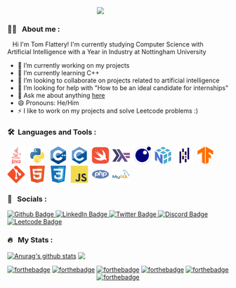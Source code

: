 <p>
    <img src="/res/images/undraw_version_control_re_mg66.svg" align="right" width="300" />
</p>
<br>

### 👨‍💻 &nbsp; About me :
&nbsp;&nbsp; Hi I'm Tom Flattery! I'm currently studying Computer Science with Artificial Intelligence with a Year in Industry at Nottingham University 
<br>
- 🔭 I’m currently working on my projects  
- 🌱 I’m currently learning C++ 
- 👯 I’m looking to collaborate on projects related to artificial intelligence 
- 🤔 I’m looking for help with "How to be an ideal candidate for internships" 
- 💬 Ask me about anything [here](https://github.com/TFlatters27/TFlatters27/issues)
- 😄 Pronouns: He/Him 
- ⚡ I like to work on my projects and solve Leetcode problems :)


### 🛠 &nbsp;Languages and Tools :
<p>
  <img src="https://github.com/devicons/devicon/blob/master/icons/java/java-plain-wordmark.svg" title="Java" alt="Java" width="40" height="40"/>&nbsp;
  <img src="https://github.com/devicons/devicon/blob/master/icons/python/python-original.svg" title="Python" alt="Python" width="40" height="40"/>&nbsp;
  <img src="https://github.com/devicons/devicon/blob/master/icons/cplusplus/cplusplus-original.svg" title="C++" alt="C++" width="40" height="40"/>&nbsp;
  <img src="https://github.com/devicons/devicon/blob/master/icons/c/c-original.svg" title="C" alt="C" width="40" height="40"/>&nbsp;
  <img src="https://github.com/devicons/devicon/blob/master/icons/swift/swift-original.svg" title="Swift" alt="Swift" width="40" height="40"/>&nbsp;
  <img src="https://github.com/devicons/devicon/blob/master/icons/haskell/haskell-original.svg" title="Haskell" alt="Haskell" width="40" height="40"/>&nbsp;
  <img src="https://github.com/devicons/devicon/blob/master/icons/lua/lua-original.svg" title="Lua" alt="Lua" width="40" height="40"/>&nbsp;
  <img src="https://github.com/devicons/devicon/blob/master/icons/numpy/numpy-original.svg" title="Numpy" alt="Numpy" width="40" height="40"/>&nbsp;
  <img src="https://github.com/devicons/devicon/blob/master/icons/pandas/pandas-original.svg" title="Pandas" alt="Pandas" width="40" height="40"/>&nbsp;
  <img src="https://github.com/devicons/devicon/blob/master/icons/tensorflow/tensorflow-original.svg" title="Tensorflow" alt="Tensorflow" width="40" height="40"/>&nbsp;
  <img src="https://github.com/devicons/devicon/blob/master/icons/git/git-original.svg" title="Git" alt="Git" width="40" height="40"/>&nbsp;
  <img src="https://github.com/devicons/devicon/blob/master/icons/html5/html5-original.svg" title="HTML5" alt="HTML5" width="40" height="40"/>&nbsp;
  <img src="https://github.com/devicons/devicon/blob/master/icons/css3/css3-original.svg" title="CSS3" alt="CSS3" width="40" height="40"/>&nbsp;
  <img src="https://github.com/devicons/devicon/blob/master/icons/javascript/javascript-original.svg" title="Javascript" alt="Javascript" width="40" height="40"/>&nbsp;
  <img src="https://github.com/devicons/devicon/blob/master/icons/php/php-plain.svg" title="Php" alt="Php" width="40" height="40"/>&nbsp;
  <img src="https://github.com/devicons/devicon/blob/master/icons/mysql/mysql-original-wordmark.svg" title="MySQL" alt="MySQL" width="40" height="40"/>&nbsp;

  
</p>


### 📱 &nbsp; Socials :

<div id="badges">
   <a href="https://github.com/TFlatters27">
    <img src="https://img.shields.io/badge/Github-orange?logo=github&logoColor=white&style=for-the-badge" alt="Github Badge"/>
  </a>
  <a href="https://www.linkedin.com/in/tom-flattery-5775b9249//">
    <img src="https://img.shields.io/badge/LinkedIn-blue?style=for-the-badge&logo=linkedin&logoColor=white" alt="LinkedIn Badge"/>
  </a>
  <a href="https://twitter.com/TomFlattery1">
    <img src="https://img.shields.io/badge/Twitter-blue?style=for-the-badge&logo=twitter&logoColor=white" alt="Twitter Badge"/>
  </a>
  <a href="https://discordapp.com/users/526379650134573058/">
    <img src="https://img.shields.io/badge/Discord-blue?logo=discord&logoColor=white&style=for-the-badge" alt="Discord Badge"/>
  </a>
  <a href="https://leetcode.com/tomflatters27/">
    <img src="https://img.shields.io/badge/Leetcode-orange?logo=leetcode&logoColor=white&style=for-the-badge" alt="Leetcode Badge"/>
  </a>
</div>

### 🔥 &nbsp; My Stats :
<a href="https://github.com/TFlatters27/github-readme-stats"><img align="center" src="https://github-readme-stats.vercel.app/api?username=TFlatters27&show_icons=true&include_all_commits=true&theme=vision-friendly-dark&hide_border=true" alt="Anurag's github stats" /></a> <a href="https://github.com/TFlatters27/github-readme-stats"><img align="center" src="https://github-readme-stats.vercel.app/api/top-langs/?username=TFlatters27&layout=compact&theme=vision-friendly-dark&hide_border=true" /></a> 

<div align="center">

[![forthebadge](https://forthebadge.com/images/badges/built-by-developers.svg)](https://forthebadge.com)
[![forthebadge](https://forthebadge.com/images/badges/uses-badges.svg)](https://forthebadge.com)
[![forthebadge](https://forthebadge.com/images/badges/not-a-bug-a-feature.svg)](https://forthebadge.com)
[![forthebadge](https://forthebadge.com/images/badges/designed-in-ms-paint.svg)](https://forthebadge.com)
[![forthebadge](https://forthebadge.com/images/badges/powered-by-energy-drinks.svg)](https://forthebadge.com)
[![forthebadge](https://forthebadge.com/images/badges/it-works-why.svg)](https://forthebadge.com)
</div>
